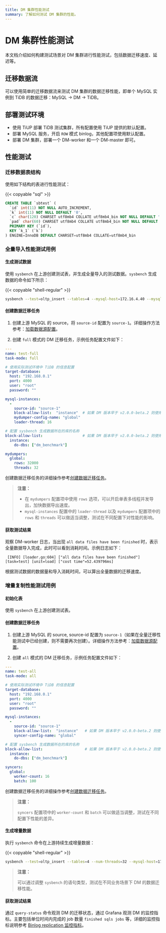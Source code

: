 ```yaml
---
title: DM 集群性能测试
summary: 了解如何测试 DM 集群的性能。
---
```


# DM 集群性能测试

本文档介绍如何构建测试场景对 DM 集群进行性能测试，包括数据迁移速度、延迟等。

## 迁移数据流

可以使用简单的迁移数据流来测试 DM 集群的数据迁移性能，即单个 MySQL 实例到 TiDB 的数据迁移：MySQL -> DM -> TiDB。

## 部署测试环境

- 使用 TiUP 部署 TiDB 测试集群，所有配置使用 TiUP 提供的默认配置。
- 部署 MySQL 服务，开启 `ROW` 模式 binlog，其他配置项使用默认配置。
- 部署 DM 集群，部署一个 DM-worker 和一个 DM-master 即可。

## 性能测试

### 迁移数据表结构

使用如下结构的表进行性能测试：

{{< copyable "sql" >}}

```sql
CREATE TABLE `sbtest` (
  `id` int(11) NOT NULL AUTO_INCREMENT,
  `k` int(11) NOT NULL DEFAULT '0',
  `c` char(120) CHARSET utf8mb4 COLLATE utf8mb4_bin NOT NULL DEFAULT '',
  `pad` char(60) CHARSET utf8mb4 COLLATE utf8mb4_bin NOT NULL DEFAULT '',
  PRIMARY KEY (`id`),
  KEY `k_1` (`k`)
) ENGINE=InnoDB DEFAULT CHARSET=utf8mb4 COLLATE=utf8mb4_bin
```

### 全量导入性能测试用例

#### 生成测试数据

使用 `sysbench` 在上游创建测试表，并生成全量导入的测试数据。`sysbench` 生成数据的命令如下所示：

{{< copyable "shell-regular" >}}

```bash
sysbench --test=oltp_insert --tables=4 --mysql-host=172.16.4.40 --mysql-port=3306 --mysql-user=root --mysql-db=dm_benchmark --db-driver=mysql --table-size=50000000 prepare
```

#### 创建数据迁移任务

1. 创建上游 MySQL 的 source，将 `source-id` 配置为 `source-1`。详细操作方法参考：[加载数据源配置](/dm/dm-manage-source.md#数据源操作)。

2. 创建 `full` 模式的 DM 迁移任务，示例任务配置文件如下：

  ```yaml
  ---
  name: test-full
  task-mode: full

  # 使用实际测试环境中 TiDB 的信息配置
  target-database:
    host: "192.168.0.1"
    port: 4000
    user: "root"
    password: ""

  mysql-instances:
    -
      source-id: "source-1"
      block-allow-list:  "instance"  # 如果 DM 版本早于 v2.0.0-beta.2 则使用 black-white-list
      mydumper-config-name: "global"
      loader-thread: 16

  # 配置 sysbench 生成数据所在的库的名称
  block-allow-list:                  # 如果 DM 版本早于 v2.0.0-beta.2 则使用 black-white-list
    instance:
      do-dbs: ["dm_benchmark"]

  mydumpers:
    global:
      rows: 32000
      threads: 32
  ```

创建数据迁移任务的详细操作参考[创建数据迁移任务](/dm/dm-create-task.md)。

> **注意：**
>
> - 在 `mydumpers` 配置项中使用 `rows` 选项，可以开启单表多线程并发导出，加快数据导出速度。
> - `mysql-instances` 配置中的 `loader-thread` 以及 `mydumpers` 配置项中的 `rows` 和 `threads` 可以做适当调整，测试在不同配置下对性能的影响。

#### 获取测试结果

观察 DM-worker 日志，当出现 `all data files have been finished` 时，表示全量数据导入完成，此时可以看到消耗时间。示例日志如下：

```
 [INFO] [loader.go:604] ["all data files have been finished"] [task=test] [unit=load] ["cost time"=52.439796ms]
```

根据测试数据的数据量和导入消耗时间，可以算出全量数据的迁移速度。

### 增量复制性能测试用例

#### 初始化表

使用 `sysbench` 在上游创建测试表。

#### 创建数据迁移任务

1. 创建上游 MySQL 的 source, source-id 配置为 `source-1`（如果在全量迁移性能测试中已经创建，则不需要再次创建）。详细操作方法参考：[加载数据源配置](/dm/dm-manage-source.md#数据源操作)。

2. 创建 `all` 模式的 DM 迁移任务，示例任务配置文件如下：

  ```yaml
  ---
  name: test-all
  task-mode: all

  # 使用实际测试环境中 TiDB 的信息配置
  target-database:
    host: "192.168.0.1"
    port: 4000
    user: "root"
    password: ""

  mysql-instances:
    -
      source-id: "source-1"
      block-allow-list:  "instance"   # 如果 DM 版本早于 v2.0.0-beta.2 则使用 black-white-list
      syncer-config-name: "global"

  # 配置 sysbench 生成数据所在的库的名称
  block-allow-list:                   # 如果 DM 版本早于 v2.0.0-beta.2 则使用 black-white-list
    instance:
      do-dbs: ["dm_benchmark"]

  syncers:
    global:
      worker-count: 16
      batch: 100
  ```

创建数据迁移任务的详细操作参考[创建数据迁移任务](/dm/dm-create-task.md)。

> **注意：**
>
> `syncers` 配置项中的 `worker-count` 和 `batch` 可以做适当调整，测试在不同配置下性能的差异。

#### 生成增量数据

执行 `sysbench` 命令在上游持续生成增量数据：

{{< copyable "shell-regular" >}}

```bash
sysbench --test=oltp_insert --tables=4 --num-threads=32 --mysql-host=172.17.4.40 --mysql-port=3306 --mysql-user=root --mysql-db=dm_benchmark --db-driver=mysql --report-interval=10 --time=1800 run
```

> **注意：**
>
> 可以通过调整 `sysbench` 的语句类型，测试在不同业务场景下 DM 的数据迁移性能。

#### 获取测试结果

通过 `query-status` 命令观测 DM 的迁移状态，通过 Grafana 观测 DM 的监控指标。主要包括单位时间内完成的 job 数量 `finished sqls jobs` 等，详细的监控指标说明参考 [Binlog replication 监控指标](/dm/monitor-a-dm-cluster.md#binlog-replication)。
